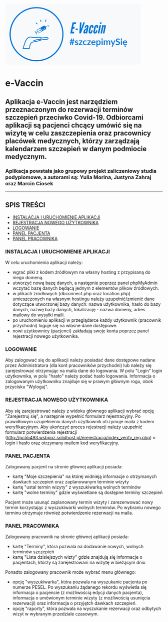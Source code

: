 
![Add materials](./gfx/logo_poziom.png)
# e-Vaccin
## Aplikacja e-Vaccin jest narzędziem przeznaczonym do rezerwacji terminów szczepień przeciwko Covid-19. Odbiorcami aplikacji są pacjenci chcący umówić się na wizytę w celu zaszczepienia oraz pracownicy placówek medycznych, którzy zarządzają kalendarzem szczepień w danym podmiocie medycznym.

### Aplikacja powstała jako grupowy projekt zaliczeniowy studia podyplomowe, a autorami są: Yulia Morina, Justyna Zahraj oraz Marcin Ciosek

---

## SPIS TREŚCI
* [INSTALACJA I URUCHOMIENIE APLIKACJI](#instalation)
* [REJESTRACJA NOWEGO UŻYTKOWNIKA](#register)
* [LOGOWANIE](#loging)
* [PANEL PACJENTA](#user_panel)
* [PANEL PRACOWNIKA](#employee_panel)


<a name="instalation">

### INSTALACJA I URUCHOMIENIE APLIKACJI
W celu uruchomienia aplikacji należy:
* wgrać pliki z kodem źródłowym na własny hosting z przypisaną do niego domeną.
* utworzyć nową bazę danych, a następnie poprzez panel phpMyAdmin wczytać bazę danych będącą jednym z elementów plikow źródłowych.
* w plikach źródłowych (dbconnect.php oraz location.php) umieszczonych na własnym hostingu należy uzupełnić/zmienić dane dotyczące utworzonej bazy danych: nazwa użytkownika, hasło do bazy danych, nazwę bazy danych, lokalizację - nazwa domeny, adres mailowy do wysyłki maili.
* po uruchomieniu aplikacji w przeglądarce każdy użytkownik (pracownik przychodni) loguje się na własne dane dostępowe.
* nowi użytkownicy (pacjenci) zakładają swoje konta poprzez panel rejestracji nowego użytkownika.


<a name="loging">

### LOGOWANIE

Aby zalogować się do aplikacji należy posiadać dane dostępowe nadane przez Administratora (dla kont pracowników przychodni) lub należy się zarejestrować otrzymując na maila dane do logowania. W polu "Login" login użytkownika, w polu "hasło" należy podać hasło logowania. Informacja o zalogowanym użytkowniku znajduje się w prawym głównym rogu, obok przycisku "Wyloguj".

<a name="register">

### REJESTRACJA NOWEGO UŻYTKOWNIKA  

Aby się zarejestrować należy z widoku głównego aplikacji wybrać opcję "Zarejestruj się", a następnie wypełnić formularz rejestracyjny. Po prawidłowym uzupełnieniu danych użytkownik otrzymuje maila z kodem weryfikacyjnym. Aby ukończyć proces rejestracji należy uzupełnić formularz potwierdzenia rejestracji (http://pc55493.wsbpoz.solidhost.pl/erejestracja/index_verify_reg.php) o login i hasło oraz otrzymany mailem kod weryfikacyjny. 

<a name="user_panel">

### PANEL PACJENTA  

Zalogowany pacjent na stronie głównej aplikacji posiada:
* kartę "Moje szczepienia" na której widnieją informacje o otrzymanych dawkach szczepień oraz zaplanowanym terminie wizyty
* kartę "ustal termin wizyty" z wyszukiwarką wolnych terminów
* kartę "wolne terminy" gdzie wyświetlane są dostępne terminy szczepień

Pacjent może usunąć zaplanowany termin wizyty i zarezerwować nowy termin korzystając z wyszukiwarki wolnych terminów. Po wybraniu nowego terminu otrzymuje również potwierdzenie rezerwacji na maila.


<a name="employee_panel">

### PANEL PRACOWNIKA

Zalogowany pracownik na stronie głównej aplikacji posiada:
* kartę "Terminy", która pozwala na dodawanie nowych, wolnych terminów szczepień
* kartę "Lista dzisiejszych wizty" gdzie znajdują się informacje o pacjentach, którzy są zarejestrowani na wizytę w bieżącym dniu

Ponadto zalogowany pracownik może wybrać menu głównego:
* opcję "wyszukiwarka", która pozwala na wyszukanie pacjenta po numerze PESEL. Po wyszukaniu żądanego rekordu wyświetla się informacja o pacjencie (z możliwością edycji danych pacjenta), informacja o umówionym terminie wizyty (z możliwością usunięcia rezerwacji) oraz informacja o przyjętch dawkach szczepień.
* opcję "raporty", która pozwala na wyszukanie rezerwacji oraz odbytych wizyt w wybranym przedziale czasowym.



